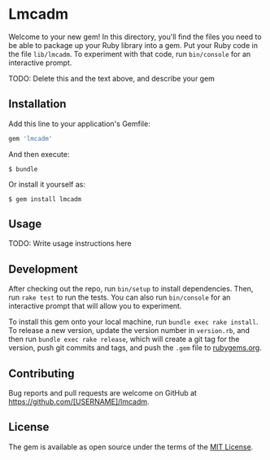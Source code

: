 # Lmcadm

Welcome to your new gem! In this directory, you'll find the files you need to be able to package up your Ruby library into a gem. Put your Ruby code in the file `lib/lmcadm`. To experiment with that code, run `bin/console` for an interactive prompt.

TODO: Delete this and the text above, and describe your gem

## Installation

Add this line to your application's Gemfile:

```ruby
gem 'lmcadm'
```

And then execute:

    $ bundle

Or install it yourself as:

    $ gem install lmcadm

## Usage

TODO: Write usage instructions here

## Development

After checking out the repo, run `bin/setup` to install dependencies. Then, run `rake test` to run the tests. You can also run `bin/console` for an interactive prompt that will allow you to experiment.

To install this gem onto your local machine, run `bundle exec rake install`. To release a new version, update the version number in `version.rb`, and then run `bundle exec rake release`, which will create a git tag for the version, push git commits and tags, and push the `.gem` file to [rubygems.org](https://rubygems.org).

## Contributing

Bug reports and pull requests are welcome on GitHub at https://github.com/[USERNAME]/lmcadm.

## License

The gem is available as open source under the terms of the [MIT License](https://opensource.org/licenses/MIT).

